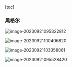 

[toc]







### 黑格尔

![image-20230921095322812](C:\Users\30998\AppData\Roaming\Typora\typora-user-images\image-20230921095322812.png)

![image-20230921100406620](C:\Users\30998\AppData\Roaming\Typora\typora-user-images\image-20230921100406620.png)

![image-20230921103358061](C:\Users\30998\AppData\Roaming\Typora\typora-user-images\image-20230921103358061.png)



![image-20230921095528420](C:\Users\30998\AppData\Roaming\Typora\typora-user-images\image-20230921095528420.png)